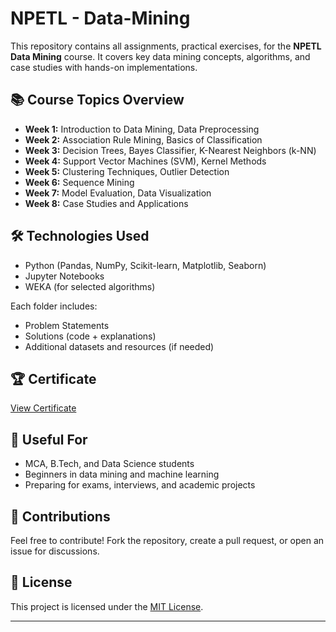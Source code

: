 # NPETL - Data-Mining

This repository contains all assignments, practical exercises,  for the **NPETL Data Mining** course. It covers key data mining concepts, algorithms, and case studies with hands-on implementations.

## 📚 Course Topics Overview

- **Week 1:** Introduction to Data Mining, Data Preprocessing
- **Week 2:** Association Rule Mining, Basics of Classification
- **Week 3:** Decision Trees, Bayes Classifier, K-Nearest Neighbors (k-NN)
- **Week 4:** Support Vector Machines (SVM), Kernel Methods
- **Week 5:** Clustering Techniques, Outlier Detection
- **Week 6:** Sequence Mining
- **Week 7:** Model Evaluation, Data Visualization
- **Week 8:** Case Studies and Applications

## 🛠️ Technologies Used

- Python (Pandas, NumPy, Scikit-learn, Matplotlib, Seaborn)
- Jupyter Notebooks
- WEKA (for selected algorithms)


Each folder includes:
- Problem Statements
- Solutions (code + explanations)
- Additional datasets and resources (if needed)

## 🏆 Certificate

[View Certificate](Data-Mining-Certificate.pdf)


## 📌 Useful For

- MCA, B.Tech, and Data Science students
- Beginners in data mining and machine learning
- Preparing for exams, interviews, and academic projects

## 🤝 Contributions

Feel free to contribute! Fork the repository, create a pull request, or open an issue for discussions.

## 📄 License

This project is licensed under the [MIT License](LICENSE).

---

